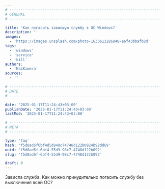 ```yaml
---
# -------------------------------------------------------------------------------------------------------------------- #
# GENERAL
# -------------------------------------------------------------------------------------------------------------------- #

title: 'Как погасить зависшую службу в ОС Windows?'
description: ''
images:
  - 'https://images.unsplash.com/photo-1633613286848-e6f43bbafb8d'
tags:
  - 'windows'
  - 'service'
  - 'kill'
authors:
  - 'KaiKimera'
sources:
  - ''

# -------------------------------------------------------------------------------------------------------------------- #
# DATE
# -------------------------------------------------------------------------------------------------------------------- #

date: '2025-01-17T11:24:43+03:00'
publishDate: '2025-01-17T11:24:43+03:00'
lastMod: '2025-01-17T11:24:43+03:00'

# -------------------------------------------------------------------------------------------------------------------- #
# META
# -------------------------------------------------------------------------------------------------------------------- #

type: 'faq'
hash: 'f5d8ad6f6bf4d5d948c74748d122b0924b92dd69'
uuid: 'f5d8ad6f-6bf4-55d9-98c7-4748d122b092'
slug: 'f5d8ad6f-6bf4-55d9-98c7-4748d122b092'

draft: 0
---
```


Зависла служба. Как можно принудительно погасить службу без выключения всей ОС?

<!--more-->
